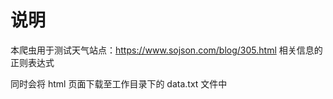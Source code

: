 # 说明

本爬虫用于测试天气站点：https://www.sojson.com/blog/305.html 相关信息的正则表达式

同时会将 html 页面下载至工作目录下的 data.txt 文件中
